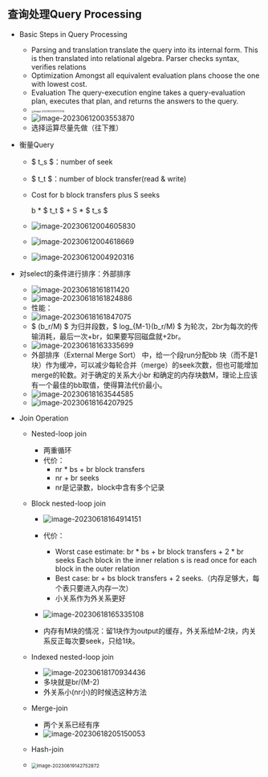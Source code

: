 ## 查询处理Query Processing

* Basic Steps in Query Processing

  * Parsing and translation
    translate the query into its internal form.  This is then translated into relational algebra.
    Parser checks syntax, verifies relations
  * Optimization
    Amongst all equivalent evaluation plans choose the one with lowest cost. 
  * Evaluation
    The query-execution engine takes a query-evaluation plan, executes that plan, and returns the answers to the query.
  * <img src="C:\Users\86133\AppData\Roaming\Typora\typora-user-images\image-20230612001751736.png" alt="image-20230612001751736" style="zoom:33%;" />
  * ![image-20230612003553870](C:\Users\86133\AppData\Roaming\Typora\typora-user-images\image-20230612003553870.png)
  * 选择运算尽量先做（往下推）

* 衡量Query

  * $ t_s $：number of seek

  * $ t_t $：number of block transfer(read & write)

  * Cost for b block transfers plus S seeks

    b *  $ t_t $ + S * $ t_s $

  * ![image-20230612004605830](C:\Users\86133\AppData\Roaming\Typora\typora-user-images\image-20230612004605830.png)

  * ![image-20230612004618669](C:\Users\86133\AppData\Roaming\Typora\typora-user-images\image-20230612004618669.png)

  * ![image-20230612004920316](C:\Users\86133\AppData\Roaming\Typora\typora-user-images\image-20230612004920316.png)

* 对select的条件进行排序：外部排序

  * ![image-20230618161811420](C:\Users\86133\AppData\Roaming\Typora\typora-user-images\image-20230618161811420.png)
  * ![image-20230618161824886](C:\Users\86133\AppData\Roaming\Typora\typora-user-images\image-20230618161824886.png)
  * 性能：
  * ![image-20230618161847075](C:\Users\86133\AppData\Roaming\Typora\typora-user-images\image-20230618161847075.png)
  * $ (b_r/M) $ 为归并段数，$ log_{M-1}(b_r/M) $ 为轮次，2br为每次的传输消耗，最后一次+br，如果要写回磁盘就+2br。
  * ![image-20230618163335699](C:\Users\86133\AppData\Roaming\Typora\typora-user-images\image-20230618163335699.png)
  * 外部排序（External Merge Sort） 中，给一个段run分配bb 块（而不是1块）作为缓冲，可以减少每轮合并（merge）的seek次数，但也可能增加merge的轮数。对于确定的关系大小br 和确定的内存块数M，理论上应该有一个最佳的bb取值，使得算法代价最小。
  * ![image-20230618163544585](C:\Users\86133\AppData\Roaming\Typora\typora-user-images\image-20230618163544585.png)
  * ![image-20230618164207925](C:\Users\86133\AppData\Roaming\Typora\typora-user-images\image-20230618164207925.png)

* Join Operation

  * Nested-loop join
    * 两重循环
    * 代价：
      * nr * bs + br   block transfers
      * nr + br  seeks
      * nr是记录数，block中含有多个记录

  * Block nested-loop join
    * ![image-20230618164914151](C:\Users\86133\AppData\Roaming\Typora\typora-user-images\image-20230618164914151.png)
    * 代价：
      * Worst case estimate:  br * bs + br  block transfers + 2 * br  seeks
        Each block in the inner relation s is read once for each block in the outer relation
      * Best case: br + bs block transfers + 2 seeks.（内存足够大，每个表只要进入内存一次）
      * 小关系作为外关系更好

    * ![image-20230618165335108](C:\Users\86133\AppData\Roaming\Typora\typora-user-images\image-20230618165335108.png)
    * 内存有M块的情况：留1块作为output的缓存，外关系给M-2块，内关系反正每次要seek，只给1块。

  * Indexed nested-loop join
    * ![image-20230618170934436](C:\Users\86133\AppData\Roaming\Typora\typora-user-images\image-20230618170934436.png)
    * 多块就是br/(M-2)
    * 外关系小(nr小)的时候选这种方法

  * Merge-join
    * 两个关系已经有序
    * ![image-20230618205150053](C:\Users\86133\AppData\Roaming\Typora\typora-user-images\image-20230618205150053.png)

  * Hash-join
  * <img src="C:\Users\86133\AppData\Roaming\Typora\typora-user-images\image-20230619142752872.png" alt="image-20230619142752872" style="zoom: 67%;" />